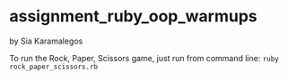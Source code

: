 # assignment_ruby_oop_warmups

by Sia Karamalegos

To run the Rock, Paper, Scissors game, just run from command line:
`ruby rock_paper_scissors.rb`
